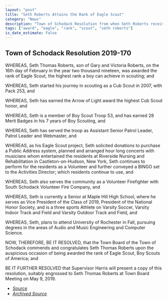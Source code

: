 ```yaml
---
layout: "post"
title: "Seth Roberts Attains the Rank of Eagle Scout"
category: "News"
description: "Town of Schodack Resolution from when Seth Roberts received his Eagle Scout rank."
tags: ["award", "eagle", "rank", "scout", "seth roberts"]
is_date_estimate: False
---
```


## Town of Schodack Resolution 2019-170

WHEREAS, Seth Thomas Roberts, son of Gary and Victoria Roberts, on the
16th day of February in the year two thousand nineteen, was awarded the
rank of Eagle Scout, the highest rank a boy can achieve in scouting; and

WHEREAS, Seth started his journey in scouting as a Cub Scout in 2007, with
Pack 253, and

WHEREAS, Seth has earned the Arrow of Light award the highest Cub Scout
honor, and

WHEREAS, Seth is a member of Boy Scout Troop 53, and has earned 28
Merit Badges in his 7 years of Boy Scouting, and

WHEREAS, Seth has served the troop as Assistant Senior Patrol Leader,
Patrol Leader and Webmaster, and

WHEREAS, as his Eagle Scout project, Seth solicited donations to purchase
a Public Address system, planned and arranged hour long concerts with
musicians whom entertained the residents at Riverside Nursing and
Rehabilitation in Castleton-on-Hudson, New York, Seth continues to perform
for the residents as a Volunteer and further conveyed a BINGO set to the
Activities Director; which residents continue to use, and

WHEREAS, Seth also serves the community as a Volunteer Firefighter with
South Schodack Volunteer Fire Company, and

WHEREAS, Seth is currently a Senior at Maple Hill High School, where he
serves as Vice President of the Class of 2019, President of the National
Honor Society, and is a three sports Athlete on Varsity Soccer, Varsity Indoor
Track and Field and Varsity Outdoor Track and Field, and

WHEREAS, Seth, plans to attend University of Rochester in Fall, pursuing
degrees in the areas of Audio and Music Engineering and Computer Science.

NOW, THEREFORE, BE IT RESOLVED, that the Town Board of the Town of
Schodack commends and congratulates Seth Thomas Roberts upon the
auspicious occasion of being awarded the rank of Eagle Scout, Boy Scouts of
America; and

BE IT FURTHER RESOLVED that Supervisor Harris will present a copy of
this resolution, suitably engrossed to Seth Thomas Roberts at Town Board
Meeting on May 9, 2019.

* *[Source](https://www.schodack.org/sites/g/files/vyhlif1186/f/uploads/2019_resolutions.pdf)*
* *[Archived Source](https://web.archive.org/web/20240411162033/https://www.schodack.org/sites/g/files/vyhlif1186/f/uploads/2019_resolutions.pdf)*

